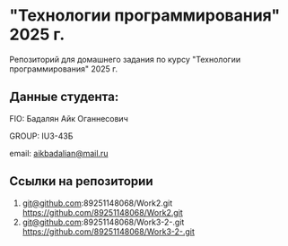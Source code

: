 # "Технологии программирования" 2025 г.
Репозиторий для домашнего задания по курсу "Технологии программирования" 2025 г.

## Данные студента:

FIO: Бадалян Айк Оганнесович

GROUP: IU3-43Б

email: aikbadalian@mail.ru

## Ссылки на репозитории

1. git@github.com:89251148068/Work2.git
https://github.com/89251148068/Work2.git
2. git@github.com:89251148068/Work3-2-.git
https://github.com/89251148068/Work3-2-.git
